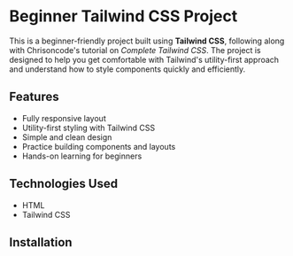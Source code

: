 # Beginner Tailwind CSS Project

This is a beginner-friendly project built using **Tailwind CSS**, following along with Chrisoncode's tutorial on *Complete Tailwind CSS*. The project is designed to help you get comfortable with Tailwind's utility-first approach and understand how to style components quickly and efficiently.  

## Features

- Fully responsive layout
- Utility-first styling with Tailwind CSS
- Simple and clean design
- Practice building components and layouts
- Hands-on learning for beginners

## Technologies Used

- HTML
- Tailwind CSS

## Installation
